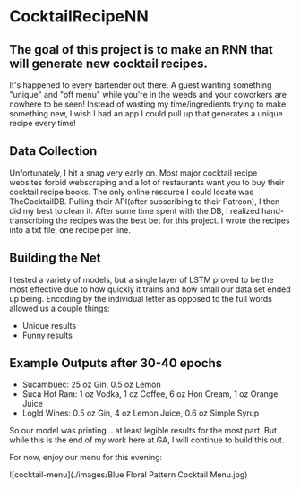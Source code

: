 # CocktailRecipeNN

## The goal of this project is to make an RNN that will generate new cocktail recipes.

It's happened to every bartender out there. A guest wanting something "unique" and "off menu" while you're in the weeds and your coworkers are nowhere to be seen! Instead of wasting my time/ingredients trying to make something new, I wish I had an app I could pull up that generates a unique recipe every time!

## Data Collection

Unfortunately, I hit a snag very early on. Most major cocktail recipe websites forbid webscraping and a lot of restaurants want you to buy their cocktail recipe books. The only online resource I could locate was TheCocktailDB. Pulling their API(after subscribing to their Patreon), I then did my best to clean it. After some time spent with the DB, I realized hand-transcribing the recipes was the best bet for this project. I wrote the recipes into a txt file, one recipe per line.

## Building the Net

I tested a variety of models, but a single layer of LSTM proved to be the most effective due to how quickly it trains and how small our data set ended up being. Encoding by the individual letter as opposed to the full words allowed us a couple things:
- Unique results
- Funny results

## Example Outputs after 30-40 epochs

- Sucambuec: 25 oz Gin, 0.5 oz Lemon
- Suca Hot Ram: 1 oz Vodka, 1 oz Coffee, 6 oz Hon Cream, 1 oz Orange Juice
- Logld Wines: 0.5 oz Gin, 4 oz Lemon Juice, 0.6 oz Simple Syrup

So our model was printing... at least legible results for the most part. But while this is the end of my work here at GA, I will continue to build this out. 

For now, enjoy our menu for this evening:

![cocktail-menu](./images/Blue Floral Pattern Cocktail Menu.jpg)
